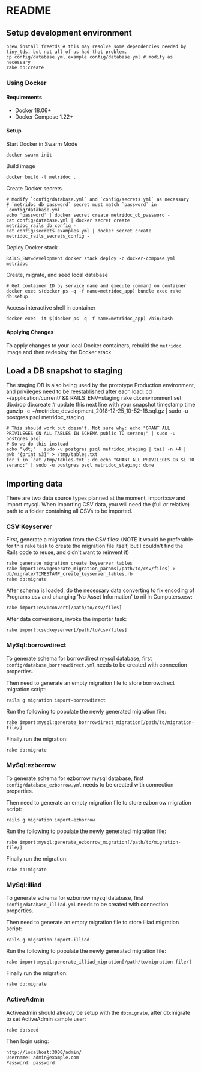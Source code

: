 # README

## Setup development environment

    brew install freetds # this may resolve some dependencies needed by tiny_tds, but not all of us had that problem.
    cp config/database.yml.example config/database.yml # modify as necessary
    rake db:create

### Using Docker

#### Requirements

- Docker 18.06+
- Docker Compose 1.22+

#### Setup

Start Docker in Swarm Mode
```
docker swarm init
```

Build image
```
docker build -t metridoc .
```

Create Docker secrets
```
# Modify `config/database.yml` and `config/secrets.yml` as necessary
# `metridoc_db_password` secret must match `password` in `config/database.yml`
echo 'password' | docker secret create metridoc_db_password -
cat config/database.yml | docker secret create metridoc_rails_db_config -
cat config/secrets.examples.yml | docker secret create metridoc_rails_secrets_config -
```

Deploy Docker stack
```
RAILS_ENV=development docker stack deploy -c docker-compose.yml metridoc
```

Create, migrate, and seed local database
```
# Get container ID by service name and execute command on container
docker exec $(docker ps -q -f name=metridoc_app) bundle exec rake db:setup
```

Access interactive shell in container
```
docker exec -it $(docker ps -q -f name=metridoc_app) /bin/bash
```

#### Applying Changes

To apply changes to your local Docker containers, rebuild the `metridoc` image and then redeploy the Docker stack.

## Load a DB snapshot to staging

The staging DB is also being used by the prototype Production environment, and privileges need to be reestablished after each load:
    cd ~/application/current/ && RAILS_ENV=staging rake db:environment:set db:drop db:create
    # update this next line with your snapshot timestamp
    time gunzip -c ~/metridoc_development_2018-12-25_10-52-18.sql.gz | sudo -u postgres psql metridoc_staging

    # This should work but doesn't. Not sure why: echo "GRANT ALL PRIVILEGES ON ALL TABLES IN SCHEMA public TO serano;" | sudo -u postgres psql
    # So we do this instead
    echo "\dt;" | sudo -u postgres psql metridoc_staging | tail -n +4 | awk '{print $3}' > /tmp/tables.txt
    for i in `cat /tmp/tables.txt`; do echo "GRANT ALL PRIVILEGES ON $i TO serano;" | sudo -u postgres psql metridoc_staging; done

## Importing data

There are two data source types planned at the moment, import:csv and import:mysql.
When importing CSV data, you will need the (full or relative) path to a folder containing all CSVs to be imported.

### CSV:Keyserver

First, generate a migration from the CSV files:
(NOTE it would be preferable for this rake task to create the migration file itself,
but I couldn't find the Rails code to reuse, and didn't want to reinvent it)

    rake generate migration create_keyserver_tables
    rake import:csv:generate_migration_params[/path/to/csv/files] > db/migrate/TIMESTAMP_create_keyserver_tables.rb
    rake db:migrate

After schema is loaded, do the necessary data converting to fix encoding of Programs.csv and changing 'No Asset Information' to nil in Computers.csv:

    rake import:csv:convert[/path/to/csv/files]

After data conversions, invoke the importer task:

    rake import:csv:keyserver[/path/to/csv/files]

### MySql:borrowdirect

To generate schema for borrowdirect mysql database, first `config/database_borrrowdirect.yml` needs to be created with connection properties.

Then need to generate an empty migration file to store borrowdirect migration script:

    rails g migration import-borrowdirect

Run the following to populate the newly generated migration file:

    rake import:mysql:generate_borrrowdirect_migration[/path/to/migration-file/]

Finally run the migration:

    rake db:migrate

### MySql:ezborrow

To generate schema for ezborrow mysql database, first `config/database_ezborrow.yml` needs to be created with connection properties.

Then need to generate an empty migration file to store ezborrow migration script:

    rails g migration import-ezborrow

Run the following to populate the newly generated migration file:

    rake import:mysql:generate_ezborrow_migration[/path/to/migration-file/]

Finally run the migration:

    rake db:migrate

### MySql:illiad

To generate schema for ezborrow mysql database, first `config/database_illiad.yml` needs to be created with connection properties.

Then need to generate an empty migration file to store illiad migration script:

    rails g migration import-illiad

Run the following to populate the newly generated migration file:

    rake import:mysql:generate_illiad_migration[/path/to/migration-file/]

Finally run the migration:

    rake db:migrate

### ActiveAdmin

Activeadmin should already be setup with the `db:migrate`, after db:migrate to set ActiveAdmin sample user:

    rake db:seed

Then login using:

    http://localhost:3000/admin/
    Username: admin@example.com
    Password: password
